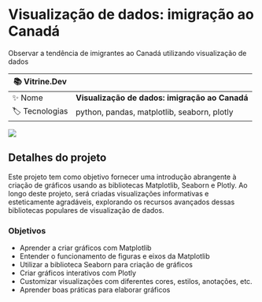 # Visualização de dados: imigração ao Canadá

Observar a tendência de imigrantes ao Canadá utilizando visualização de dados

| :books: Vitrine.Dev |     |
| -------------  | --- |
| :sparkles: Nome        | **Visualização de dados: imigração ao Canadá**
| :label: Tecnologias | python, pandas, matplotlib, seaborn, plotly

<!-- Inserir imagem com a #vitrinedev ao final do link -->
![](https://vitrinedev.s3.amazonaws.com/imigracao_america_sul.png#vitrinedev)

## Detalhes do projeto

Este projeto tem como objetivo fornecer uma introdução abrangente à criação de gráficos usando as bibliotecas Matplotlib, Seaborn e Plotly. Ao longo deste projeto, será criadas visualizações informativas e esteticamente agradáveis, explorando os recursos avançados dessas bibliotecas populares de visualização de dados.

### Objetivos

- Aprender a criar gráficos com Matplotlib
- Entender o funcionamento de figuras e eixos da Matplotlib
- Utilizar a biblioteca Seaborn para criação de gráficos
- Criar gráficos interativos com Plotly
- Customizar visualizações com diferentes cores, estilos, anotações, etc.
- Aprender boas práticas para elaborar gráficos
